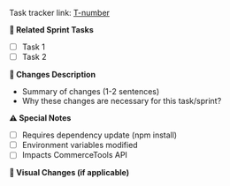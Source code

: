 Task tracker link: [T-number](link)

**📌 Related Sprint Tasks** 
- [ ] Task 1
- [ ] Task 2

**📝 Changes Description**
- Summary of changes (1-2 sentences)
- Why these changes are necessary for this task/sprint?

**⚠️ Special Notes**
- [ ] Requires dependency update (npm install)
- [ ] Environment variables modified
- [ ] Impacts CommerceTools API

**📸 Visual Changes (if applicable)**
<!-- Screenshots/Videos -->